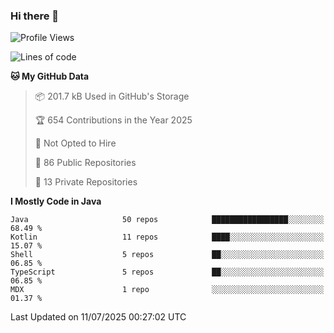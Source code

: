 ### Hi there 👋


<!--START_SECTION:waka-->
![Profile Views](http://img.shields.io/badge/Profile%20Views-0-blue)

![Lines of code](https://img.shields.io/badge/From%20Hello%20World%20I%27ve%20Written-3.3%20million%20lines%20of%20code-blue)

**🐱 My GitHub Data** 

> 📦 201.7 kB Used in GitHub's Storage 
 > 
> 🏆 654 Contributions in the Year 2025
 > 
> 🚫 Not Opted to Hire
 > 
> 📜 86 Public Repositories 
 > 
> 🔑 13 Private Repositories 
 > 
**I Mostly Code in Java** 

```text
Java                     50 repos            █████████████████░░░░░░░░   68.49 % 
Kotlin                   11 repos            ████░░░░░░░░░░░░░░░░░░░░░   15.07 % 
Shell                    5 repos             ██░░░░░░░░░░░░░░░░░░░░░░░   06.85 % 
TypeScript               5 repos             ██░░░░░░░░░░░░░░░░░░░░░░░   06.85 % 
MDX                      1 repo              ░░░░░░░░░░░░░░░░░░░░░░░░░   01.37 % 
```




 Last Updated on 11/07/2025 00:27:02 UTC
<!--END_SECTION:waka-->
